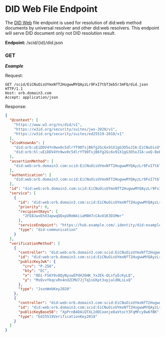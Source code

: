 # DID Web File Endpoint

The [DID Web](https://w3c-ccg.github.io/did-method-web/#read-resolve) file endpoint is used for resolution of did:web method documents by universal resolver and other did:web resolvers. This endpoint will serve DID document only not DID resolution result.

**Endpoint:** /scid/{id}/did.json

### GET

***Example***

Request:

```
GET /scid/EiCNuOisUYmxNfT2HugwwMYQAyzLr9FxI7tbT3eb5r3mFQ/did.json  HTTP/1.1
Host: orb.domain3.com
Accept: application/json
```

Response:

```json
{
  "@context": [
    "https://www.w3.org/ns/did/v1",
    "https://w3id.org/security/suites/jws-2020/v1",
    "https://w3id.org/security/suites/ed25519-2018/v1"
  ],
  "alsoKnownAs": [
    "did:orb:uEiDDV4Yn9wx0c5dlrYT90TsjB6fg2Gc6x91X1gG3O5oJIA:EiCNuOisUYmxNfT2HugwwMYQAyzLr9FxI7tbT3eb5r3mFQ",
    "did:orb:hl:uEiDDV4Yn9wx0c5dlrYT90TsjB6fg2Gc6x91X1gG3O5oJIA:uoQ-BeEtodHRwczovL29yYi5kb21haW4zLmNvbS9jYXMvdUVpRERWNFluOXd4MGM1ZGxyWVQ5MFRzakI2ZmcyR2M2eDkxWDFnRzNPNW9KSUE:EiCNuOisUYmxNfT2HugwwMYQAyzLr9FxI7tbT3eb5r3mFQ"
  ],
  "assertionMethod": [
    "did:web:orb.domain3.com:scid:EiCNuOisUYmxNfT2HugwwMYQAyzLr9FxI7tbT3eb5r3mFQ#auth"
  ],
  "authentication": [
    "did:web:orb.domain3.com:scid:EiCNuOisUYmxNfT2HugwwMYQAyzLr9FxI7tbT3eb5r3mFQ#createKey"
  ],
  "id": "did:web:orb.domain3.com:scid:EiCNuOisUYmxNfT2HugwwMYQAyzLr9FxI7tbT3eb5r3mFQ",
  "service": [
    {
      "id": "did:web:orb.domain3.com:scid:EiCNuOisUYmxNfT2HugwwMYQAyzLr9FxI7tbT3eb5r3mFQ#didcomm",
      "priority": 0,
      "recipientKeys": [
        "2FE8JwxEhd3apwqQQxpURmN4iiaM8H7cCAvU1K3D1Mmr"
      ],
      "serviceEndpoint": "https://hub.example.com/.identity/did:example:0123456789abcdef/",
      "type": "did-communication"
    }
  ],
  "verificationMethod": [
    {
      "controller": "did:web:orb.domain3.com:scid:EiCNuOisUYmxNfT2HugwwMYQAyzLr9FxI7tbT3eb5r3mFQ",
      "id": "did:web:orb.domain3.com:scid:EiCNuOisUYmxNfT2HugwwMYQAyzLr9FxI7tbT3eb5r3mFQ#createKey",
      "publicKeyJwk": {
        "crv": "P-256",
        "kty": "EC",
        "x": "0Di-FS6Y9v8QyNyswEPdHJ6HK_Yx2Ek-OLsfyEcKyLQ",
        "y": "MsQvvYkqcvRn4ndZCMU7JjTq1sUXpt3xpjaldNLiLxQ"
      },
      "type": "JsonWebKey2020"
    },
    {
      "controller": "did:web:orb.domain3.com:scid:EiCNuOisUYmxNfT2HugwwMYQAyzLr9FxI7tbT3eb5r3mFQ",
      "id": "did:web:orb.domain3.com:scid:EiCNuOisUYmxNfT2HugwwMYQAyzLr9FxI7tbT3eb5r3mFQ#auth",
      "publicKeyBase58": "XpPrnB4DAiQTXL2dDCoenje8aVtocY3FqMFcy8w6fBK",
      "type": "Ed25519VerificationKey2018"
    }
  ]
}
```

